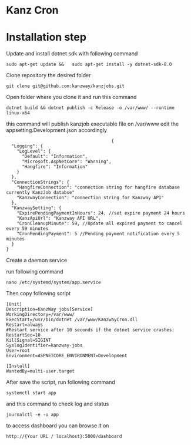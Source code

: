 # Kanz Cron


# Installation step
Update and install dotnet sdk with following command

    sudo apt-get update &&   sudo apt-get install -y dotnet-sdk-8.0

Clone repository the desired folder 

    git clone git@github.com:kanzway/kanzjobs.git
Open folder where you clone it and run this command

    dotnet build && dotnet publish -c Release -o /var/www/ --runtime linux-x64

this command will publish kanzjob executable file on /var/www 
edit the appsetting.Development.json accordingly 

                                            {
      "Logging": {
        "LogLevel": {
          "Default": "Information",
          "Microsoft.AspNetCore": "Warning",
          "Hangfire": "Information"
        }
      },
      "ConnectionStrings": {
        "HangfireConnection": "connection string for hangfire database currently KanzJob databse"    
        "KanzwayConnection": "connection string for Kanzway API"  
      },
      "KanzwaySetting": {
        "ExpirePendingPaymentInHours": 24, //set expire payment 24 hours
        "KanzApiUrl": "Kanzway API URL",
        "CronCleanupMinute": 59, //Update all expired payment to cancel every 59 minutes
        "CronPendingPayment": 5 //Pending payment notification every 5 minutes
      }
    }


   
Create a daemon service

run following command 

    nano /etc/systemd/system/app.service

Then copy following script
    
    [Unit]
    Description=KanzWay jobs[Service]
    WorkingDirectory=/var/www/
    ExecStart=/usr/bin/dotnet /var/www/KanzwayCron.dll
    Restart=always
    #Restart service after 10 seconds if the dotnet service crashes:
    RestartSec=10
    KillSignal=SIGINT
    SyslogIdentifier=kanzway-jobs
    User=root
    Environment=ASPNETCORE_ENVIRONMENT=Development
    
    [Install]
    WantedBy=multi-user.target

   After save the script, run following command 

    systemctl start app

and this command to check log and status

    journalctl -e -u app

to access dashboard you can browse it on 

    http://{Your URL / localhost}:5000/dashboard
